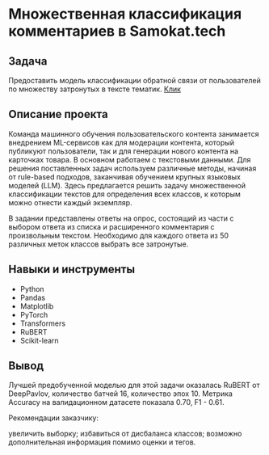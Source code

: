 # Множественная классификация комментариев в Samokat.tech

## Задача
Предоставить модель классификации обратной связи от пользователей по множеству затронутых в тексте тематик. [Клик](https://github.com/YusufNalgiev/Pet-Projects/blob/main/Samokat_NLP/rubert%20(3).ipynb)

## Описание проекта
Команда машинного обучения пользовательского контента занимается внедрением ML-сервисов как для модерации контента, который публикуют пользователи, так и для генерации нового контента на карточках товара.
В основном работаем с текстовыми данными. Для решения поставленных задач используем различные методы, начиная от rule-based подходов, заканчивая обучением крупных языковых моделей (LLM).
Здесь предлагается решить задачу множественной классификации текстов для определения всех классов, к которым можно отнести каждый экземпляр.

В задании представлены ответы на опрос, состоящий из части с выбором ответа из списка и расширенного комментария с произвольным текстом. Необходимо для каждого ответа из 50 различных меток классов выбрать все затронутые.


## Навыки и инструменты
- Python
- Pandas
- Matplotlib
- PyTorch
- Transformers
- RuBERT
- Scikit-learn
## Вывод
Лучшей предобученной моделью для этой задачи оказалась RuBERT от DeepPavlov, количество батчей 16, количество эпох 10. Метрика Accuracy на валидационном датасете показала 0.70, F1 - 0.61.

Рекомендации заказчику:

увеличить выборку;
избавиться от дисбаланса классов;
возможно дополнительная информация помимо оценки и тегов.
